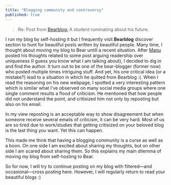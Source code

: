 ```yaml
---
title: "Blogging community and controversy"
published: true
---
```


<blockquote>
	Re: Post from <a href="https://bearblog.dev/sigmarootpi/dashboard/posts/UkcfBFMpMxRQXWzMTBNi/">Bearblog:</a> A student ruminating about his future. 
</blockquote>

I run my blog by self-hosting it but I frequently visit **Bearblog** discover section to hunt for beautiful posts written by beautiful people. Many time, I thought about moving my blog to Bear untill a recent situation. After [Manu](https://manuelmoreale.com/) posted his thoughts related to some post arguing readership over uniqueness (I guess you know what I am talking about), I decided to dig in and find the author. It turn out to be one of the bear-blogger (former now) who posted multiple times intriguing stuff. And yet, his one critical idea (or a mistake?) lead to a situation in which he quitted from Bearblog :(. When I read the reasoning on his new webpage, I spotted a very interesting pattern which is similar what I've observed on many social media groups where one single comment results a flood of criticism. He mentioned that how people did not understand the point, and critisized him not only by reposting but also on his email.  

In my view reposting is an acceptable way to show disagreement but when someone receive several emails of criticism, it can be very hard. Most of us are so tired due to work/studies that getting critisized on your beloved blog is the last thing you want. Yet this can happen.

This made me think that having a blogging community is a curse as well as a boon. On one side I am excited about sharing my thoughts, but on other side I am scared about sharing them. So this explains my main dilemma of moving my blog from self-hosting to Bear. 

So for now, I will try to continue posting on my blog with filtered—and occasional—cross posting here. However, I will regularly return to read your beautiful blogs :)